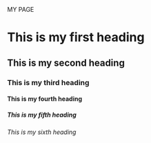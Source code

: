 <!Doctype html>
<html>
MY PAGE 
</html>
<title>
  Introduction
</title>
<body>
<h1>This is my first heading</h1>
<h2>This is my second heading</h2>
<h3>This is my third heading</h3>
<h4>This is my fourth heading</h4>
<h5>This is my fifth heading</h5>
<h6>This is my sixth heading</h6>
</body>
